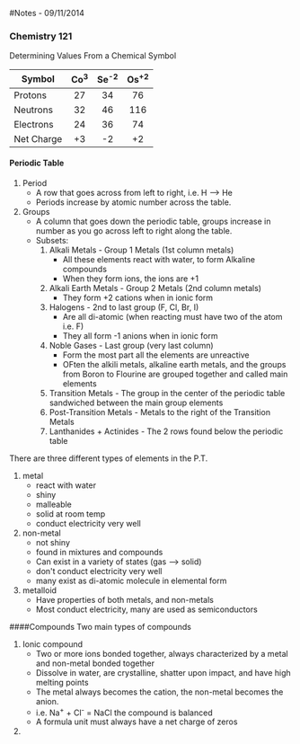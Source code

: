 #Notes - 09/11/2014
### Chemistry 121

Determining Values From a Chemical Symbol

| Symbol     | Co<sup>3</sup>   | Se<sup>-2</sup>   | Os<sup>+2</sup>   | 
| ---------- | :----: | :-----: | :-----: |
| Protons    | 27     | 34      | 76      |
| Neutrons   | 32     | 46      | 116     |
| Electrons  | 24     | 36      | 74      |
| Net Charge | +3     | -2      | +2      |

#### Periodic Table
1. Period
     * A row that goes across from left to right, i.e. H --> He
     * Periods increase by atomic number across the table.
2. Groups
     * A column that goes down the periodic table, groups increase in number as you go across left to right along the table.
     * Subsets:
         1. Alkali Metals - Group 1 Metals (1st column metals)
             * All these elements react with water, to form Alkaline compounds
             * When they form ions, the ions are +1
         2. Alkali Earth Metals - Group 2 Metals (2nd column metals)
             * They form +2 cations when in ionic form
         3. Halogens - 2nd to last group (F, Cl, Br, I)
             * Are all di-atomic (when reacting must have two of the atom i.e. F)
             * They all form -1 anions when in ionic form
         4. Noble Gases - Last group (very last column)
             * Form the most part all the elements are unreactive
             * OFten the alkili metals, alkaline earth metals, and the groups from Boron to Flourine are grouped together and called main elements
         5. Transition Metals - The group in the center of the periodic table sandwiched between the main group elements
         6. Post-Transition Metals - Metals to the right of the Transition Metals
         7. Lanthanides + Actinides - The 2 rows found below the periodic table

There are three different types of elements in the P.T.

1. metal
    * react with water
    * shiny
    * malleable
    * solid at room temp
    * conduct electricity very well
2. non-metal
    * not shiny
    * found in mixtures and compounds
    * Can exist in a variety of states (gas --> solid)
    * don't conduct electricity very well
    * many exist as di-atomic molecule in elemental form
3. metalloid
    * Have properties of both metals, and non-metals
    * Most conduct electricity, many are used as semiconductors
    
####Compounds
Two main types of compounds

1. Ionic compound
    * Two or more ions bonded together, always characterized by a metal and non-metal bonded together
    * Dissolve in water, are crystalline, shatter upon impact, and have high melting points
    * The metal always becomes the cation, the non-metal becomes the anion.
    * i.e. Na<sup>+</sup> + Cl<sup>-</sup> = NaCl the compound is balanced
    * A formula unit must always have a net charge of zeros
2. 